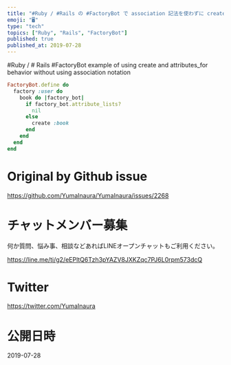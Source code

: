 ```yaml
---
title: "#Ruby / #Rails の #FactoryBot で association 記法を使わずに create と attributes"
emoji: "🖥"
type: "tech"
topics: ["Ruby", "Rails", "FactoryBot"]
published: true
published_at: 2019-07-28
---
```


#Ruby / # Rails #FactoryBot example of using create and attributes_for behavior without using association notation


```rb
FactoryBot.define do
  factory :user do
    book do |factory_bot|
      if factory_bot.attribute_lists?
        nil
      else
        create :book
      end
    end
  end
end
```


# Original by Github issue

https://github.com/YumaInaura/YumaInaura/issues/2268








<!-- Update From Qiita API -->

# チャットメンバー募集


何か質問、悩み事、相談などあればLINEオープンチャットもご利用ください。

https://line.me/ti/g2/eEPltQ6Tzh3pYAZV8JXKZqc7PJ6L0rpm573dcQ





# Twitter


https://twitter.com/YumaInaura


<!-- Update From Qiita API -->



# 公開日時

2019-07-28
